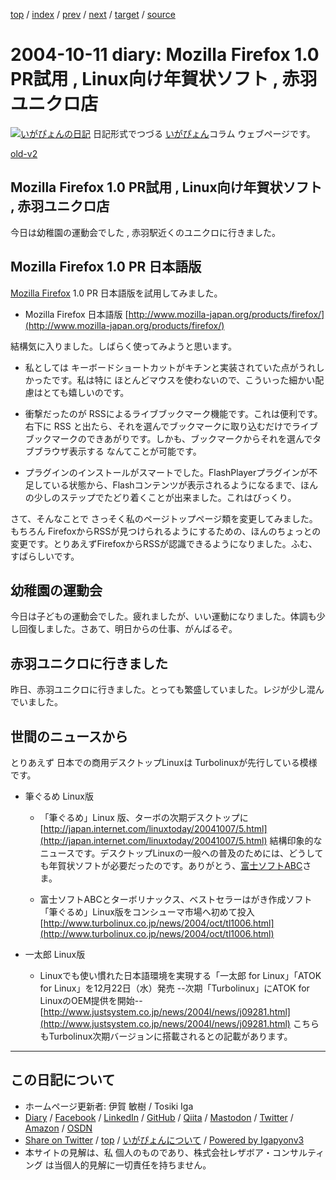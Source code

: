 [top](../index.html) 
 / [index](index.html) 
 / [prev](ig041009.html) 
 / [next](ig041015.html) 
 / [target](https://www.igapyon.jp/igapyon/diary/2004/ig041011.html) 
 / [source](https://github.com/igapyon/diary/blob/master/2004/ig041011.src.md) 

2004-10-11 diary: Mozilla Firefox 1.0 PR試用 , Linux向け年賀状ソフト , 赤羽ユニクロ店
=====================================================================================================
[![いがぴょんの日記](https://www.igapyon.jp/igapyon/diary/images/iga200306s.jpg "いがぴょん")](https://www.igapyon.jp/igapyon/diary/memo/memoigapyon.html) 日記形式でつづる [いがぴょん](https://www.igapyon.jp/igapyon/diary/memo/memoigapyon.html)コラム ウェブページです。

[old-v2](ig041011-orig.html)

## Mozilla Firefox 1.0 PR試用 , Linux向け年賀状ソフト , 赤羽ユニクロ店

今日は幼稚園の運動会でした , 赤羽駅近くのユニクロに行きました。


## Mozilla Firefox 1.0 PR 日本語版

[Mozilla Firefox](https://www.igapyon.jp/igapyon/diary/keyword/firefox.html) 1.0 PR 日本語版を試用してみました。

* Mozilla Firefox 日本語版
  [http://www.mozilla-japan.org/products/firefox/](http://www.mozilla-japan.org/products/firefox/)

結構気に入りました。しばらく使ってみようと思います。

* 私としては キーボードショートカットがキチンと実装されていた点がうれしかったです。私は特に
  ほとんどマウスを使わないので、こういった細かい配慮はとても嬉しいのです。
  
* 衝撃だったのが RSSによるライブブックマーク機能です。これは便利です。右下に
  RSS と出たら、それを選んでブックマークに取り込むだけでライブブックマークのできあがりです。しかも、ブックマークからそれを選んでタブブラウザ表示する
  なんてことが可能です。
  
* プラグインのインストールがスマートでした。FlashPlayerプラグインが不足している状態から、Flashコンテンツが表示されるようになるまで、ほんの少しのステップでたどり着くことが出来ました。これはびっくり。

さて、そんなことで さっそく私のページトップページ類を変更してみました。もちろん
FirefoxからRSSが見つけられるようにするための、ほんのちょっとの変更です。とりあえずFirefoxからRSSが認識できるようになりました。ふむ、すばらしいです。

## 幼稚園の運動会

今日は子どもの運動会でした。疲れましたが、いい運動になりました。体調も少し回復しました。さあて、明日からの仕事、がんばるぞ。

## 赤羽ユニクロに行きました

昨日、赤羽ユニクロに行きました。とっても繁盛していました。レジが少し混んでいました。

## 世間のニュースから

とりあえず 日本での商用デスクトップLinuxは Turbolinuxが先行している模様です。

* 筆ぐるめ Linux版
  
  * 「筆ぐるめ」Linux 版、ターボの次期デスクトップに 
    [http://japan.internet.com/linuxtoday/20041007/5.html](http://japan.internet.com/linuxtoday/20041007/5.html)
    結構印象的なニュースです。デスクトップLinuxの一般への普及のためには、どうしても年賀状ソフトが必要だったのです。ありがとう、[富士ソフトABC](http://www.fsi.co.jp/)さま。
    
  * 富士ソフトABCとターボリナックス、ベストセラーはがき作成ソフト「筆ぐるめ」Linux版をコンシューマ市場へ初めて投入
    [http://www.turbolinux.co.jp/news/2004/oct/tl1006.html](http://www.turbolinux.co.jp/news/2004/oct/tl1006.html)
  

  
* 一太郎 Linux版
  
  * Linuxでも使い慣れた日本語環境を実現する「一太郎 for Linux」「ATOK for Linux」を12月22日（水）発売 --次期「Turbolinux」にATOK for LinuxのOEM提供を開始--
  [http://www.justsystem.co.jp/news/2004l/news/j09281.html](http://www.justsystem.co.jp/news/2004l/news/j09281.html)
  こちらもTurbolinux次期バージョンに搭載されるとの記載があります。


----------------------------------------------------------------------------------------------------

## この日記について

* ホームページ更新者: 伊賀 敏樹 / Tosiki Iga
* [Diary](https://www.igapyon.jp/igapyon/diary/) / [Facebook](https://www.facebook.com/igapyon) / [LinkedIn](https://www.linkedin.com/in/toshikiiga) / [GitHub](https://github.com/igapyon) / [Qiita](https://qiita.com/igapyon) / [Mastodon](https://social.vivaldi.net/@igapyon) / [Twitter](https://twitter.com/ToshikiIga) / [Amazon](https://www.amazon.co.jp/%E4%BC%8A%E8%B3%80-%E6%95%8F%E6%A8%B9/e/B004LTQWCQ) / [OSDN](https://ja.osdn.net/users/iga/)
* [Share on Twitter](https://twitter.com/intent/tweet?hashtags=igapyon%2Cdiary%2C%E3%81%84%E3%81%8C%E3%81%B4%E3%82%87%E3%82%93&text=Mozilla+Firefox+1.0+PR%E8%A9%A6%E7%94%A8+%2C+Linux%E5%90%91%E3%81%91%E5%B9%B4%E8%B3%80%E7%8A%B6%E3%82%BD%E3%83%95%E3%83%88+%2C+%E8%B5%A4%E7%BE%BD%E3%83%A6%E3%83%8B%E3%82%AF%E3%83%AD%E5%BA%97&url=https%3A%2F%2Fwww.igapyon.jp%2Figapyon%2Fdiary%2F2004%2Fig041011.html) / [top](../index.html) / [いがぴょんについて](https://www.igapyon.jp/igapyon/diary/memo/memoigapyon.html) / [Powered by Igapyonv3](https://github.com/igapyon/igapyonv3)
* 本サイトの見解は、私 個人のものであり、株式会社レザボア・コンサルティング は当個人的見解に一切責任を持ちません。 
